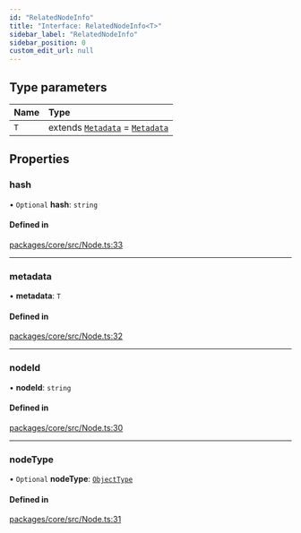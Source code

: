 ```yaml
---
id: "RelatedNodeInfo"
title: "Interface: RelatedNodeInfo<T>"
sidebar_label: "RelatedNodeInfo"
sidebar_position: 0
custom_edit_url: null
---
```


## Type parameters

| Name | Type                                                            |
| :--- | :-------------------------------------------------------------- |
| `T`  | extends [`Metadata`](../#metadata) = [`Metadata`](../#metadata) |

## Properties

### hash

• `Optional` **hash**: `string`

#### Defined in

[packages/core/src/Node.ts:33](https://github.com/run-llama/LlamaIndexTS/blob/d613bbd/packages/core/src/Node.ts#L33)

---

### metadata

• **metadata**: `T`

#### Defined in

[packages/core/src/Node.ts:32](https://github.com/run-llama/LlamaIndexTS/blob/d613bbd/packages/core/src/Node.ts#L32)

---

### nodeId

• **nodeId**: `string`

#### Defined in

[packages/core/src/Node.ts:30](https://github.com/run-llama/LlamaIndexTS/blob/d613bbd/packages/core/src/Node.ts#L30)

---

### nodeType

• `Optional` **nodeType**: [`ObjectType`](../enums/ObjectType.md)

#### Defined in

[packages/core/src/Node.ts:31](https://github.com/run-llama/LlamaIndexTS/blob/d613bbd/packages/core/src/Node.ts#L31)
